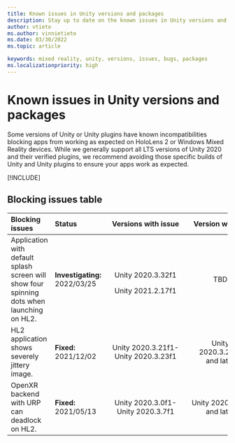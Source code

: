 ```yaml
---
title: Known issues in Unity versions and packages
description: Stay up to date on the known issues in Unity versions and packages.
author: vtieto
ms.author: vinnietieto
ms.date: 03/30/2022
ms.topic: article

keywords: mixed reality, unity, versions, issues, bugs, packages
ms.localizationpriority: high
---
```


# Known issues in Unity versions and packages

Some versions of Unity or Unity plugins have known incompatibilities blocking apps from working as expected on HoloLens 2 or Windows Mixed Reality devices.  While we generally support all LTS versions of Unity 2020 and their verified plugins, we recommend avoiding those specific builds of Unity and Unity plugins to ensure your apps work as expected.

[!INCLUDE[](includes/xr/recommended-version.md)]

## Blocking issues table

<!-- When updating this table, BE SURE TO ALSO UPDATE /develop/unity/includes/xr/recommended-version.md! -->

| Blocking issues | Status | &nbsp;&nbsp;Versions&nbsp;with&nbsp;issue&nbsp;&nbsp; | &nbsp;&nbsp;Version&nbsp;with&nbsp;fix&nbsp;&nbsp; |
| :----------- | :----- | :--------------: | :--------------: |
| Application with default splash screen will show four spinning dots when launching on HL2. | **Investigating:**<br />2022/03/25 | <p>Unity 2020.3.32f1</p>Unity 2021.2.17f1 | TBD |
| HL2 application shows severely jittery image. | **Fixed:**<br />2021/12/02 | Unity 2020.3.21f1-<br />Unity 2020.3.23f1 | Unity 2020.3.24f1<br /> and later |
| OpenXR backend with URP can deadlock on HL2. | **Fixed:**<br />2021/05/13 | Unity 2020.3.0f1-<br />Unity 2020.3.7f1 | Unity 2020.3.8f1<br /> and later |